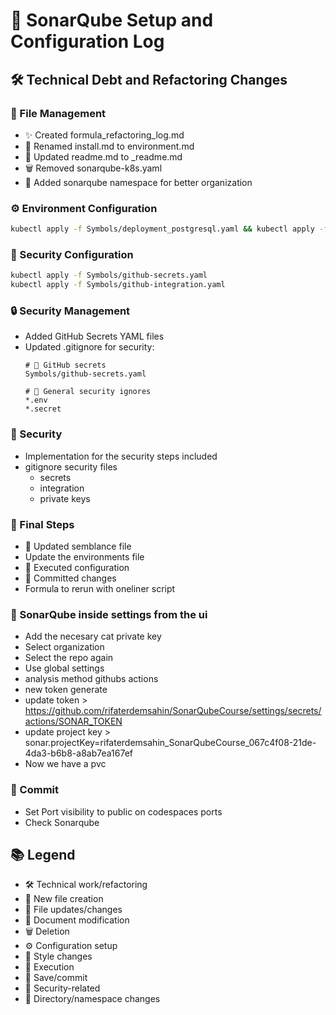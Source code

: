 # 🔄 SonarQube Setup and Configuration Log

## 🛠️ Technical Debt and Refactoring Changes

### 📝 File Management
- ✨ Created formula_refactoring_log.md
- 🔄 Renamed install.md to environment.md
- 📄 Updated readme.md to _readme.md
- 🗑️ Removed sonarqube-k8s.yaml
- 📁 Added sonarqube namespace for better organization

### ⚙️ Environment Configuration
```bash
kubectl apply -f Symbols/deployment_postgresql.yaml && kubectl apply -f Symbols/deployment_server.yaml && kubectl apply -f Symbols/pvc.yaml && kubectl apply -f Symbols/service_sonarqube.yaml
```

### 🔐 Security Configuration
```bash
kubectl apply -f Symbols/github-secrets.yaml
kubectl apply -f Symbols/github-integration.yaml    
```

### 🔒 Security Management
- Added GitHub Secrets YAML files
- Updated .gitignore for security:
  ```
  # 🔐 GitHub secrets
  Symbols/github-secrets.yaml

  # 📌 General security ignores
  *.env
  *.secret
  ```

### 🎯 Security
- Implementation for the security steps included 
- gitignore security files 
    - secrets
    - integration
    - private keys 

### 🎯 Final Steps
- 🎨 Updated semblance file
- Update the environments file
- 🚀 Executed configuration
- 💾 Committed changes
- Formula to rerun with oneliner script

### 🎯 SonarQube inside settings from the ui
- Add the necesary cat private key
- Select organization
- Select the repo again
- Use global settings
- analysis method githubs actions 
- new token generate
- update token > https://github.com/rifaterdemsahin/SonarQubeCourse/settings/secrets/actions/SONAR_TOKEN
- update project key > sonar.projectKey=rifaterdemsahin_SonarQubeCourse_067c4f08-21de-4da3-b6b8-a8ab7ea167ef
- Now we have a pvc


### 🎯 Commit
- Set Port visibility to public on codespaces ports
- Check Sonarqube

## 📚 Legend
- 🛠️ Technical work/refactoring
- 📝 New file creation
- 🔄 File updates/changes
- 📄 Document modification
- 🗑️ Deletion
- ⚙️ Configuration setup
- 🎨 Style changes
- 🚀 Execution
- 💾 Save/commit
- 🔐 Security-related
- 📁 Directory/namespace changes